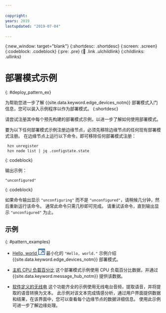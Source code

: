 ```yaml
---

copyright:
years: 2019
lastupdated: "2019-07-04"

---
```


{:new_window: target="blank"}
{:shortdesc: .shortdesc}
{:screen: .screen}
{:codeblock: .codeblock}
{:pre: .pre}
{:child: .link .ulchildlink}
{:childlinks: .ullinks}

# 部署模式示例
{: #deploy_pattern_ex}

为帮助您进一步了解 {{site.data.keyword.edge_devices_notm}} 部署模式入门信息，您可以装入示例程序以作为部署模式。
{:shortdesc}

请尝试注册其中每个预先构建的部署模式示例，以进一步了解如何使用部署模式。

要为以下任何部署模式示例注册边缘节点，必须先移除边缘节点的任何现有部署模式注册。 在边缘节点上运行以下命令，即可移除任何部署模式注册：
```
 hzn unregister
 hzn node list | jq .configstate.state
```
{: codeblock}

输出示例：
```
"unconfigured"
```
{: codeblock}

如果命令输出显示 `"unconfiguring"` 而不是 `"unconfigured"`，请稍候几分钟，然后重新运行该命令。 通常此命令只需几秒即可完成。 请重试该命令，直到输出显示 `"unconfigured"` 为止。

## 示例
{: #pattern_examples}

* [Hello, world ![在新选项卡中打开](../../images/icons/launch-glyph.svg "在新选项卡中打开")](https://github.com/open-horizon/examples/blob/master/edge/services/helloworld) 最小化的 `"Hello, world."` 示例介绍 {{site.data.keyword.edge_devices_notm}} 部署模式。

* [主机 CPU 负载百分比](cpu_load_example.md) 这个部署模式示例使用 CPU 负载百分比数据，并通过 {{site.data.keyword.message_hub_notm}} 提供该数据。

* [软件定义的无线电](software_defined_radio_ex.md) 这个功能齐全的示例使用无线电台音频，提取语音，并将提取的语音转换为文本。 此示例对该文本完成情感分析，通过用户界面提供数据和结果，在该界面中，您可以查看每个边缘节点的数据详细信息。 使用此示例可进一步了解边缘处理。
